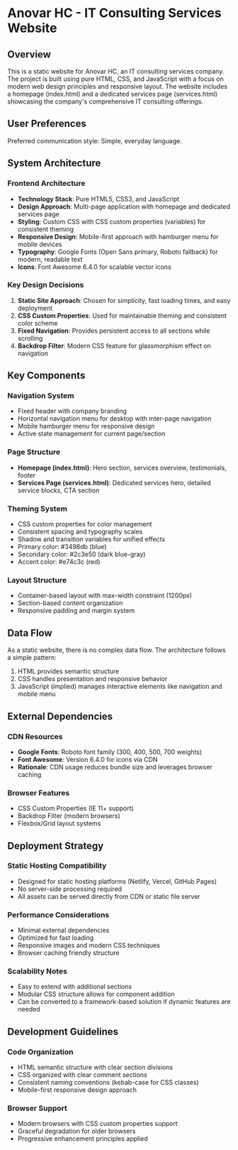 # Anovar HC - IT Consulting Services Website

## Overview

This is a static website for Anovar HC, an IT consulting services company. The project is built using pure HTML, CSS, and JavaScript with a focus on modern web design principles and responsive layout. The website includes a homepage (index.html) and a dedicated services page (services.html) showcasing the company's comprehensive IT consulting offerings.

## User Preferences

Preferred communication style: Simple, everyday language.

## System Architecture

### Frontend Architecture
- **Technology Stack**: Pure HTML5, CSS3, and JavaScript
- **Design Approach**: Multi-page application with homepage and dedicated services page
- **Styling**: Custom CSS with CSS custom properties (variables) for consistent theming
- **Responsive Design**: Mobile-first approach with hamburger menu for mobile devices
- **Typography**: Google Fonts (Open Sans primary, Roboto fallback) for modern, readable text
- **Icons**: Font Awesome 6.4.0 for scalable vector icons

### Key Design Decisions
1. **Static Site Approach**: Chosen for simplicity, fast loading times, and easy deployment
2. **CSS Custom Properties**: Used for maintainable theming and consistent color scheme
3. **Fixed Navigation**: Provides persistent access to all sections while scrolling
4. **Backdrop Filter**: Modern CSS feature for glassmorphism effect on navigation

## Key Components

### Navigation System
- Fixed header with company branding
- Horizontal navigation menu for desktop with inter-page navigation
- Mobile hamburger menu for responsive design
- Active state management for current page/section

### Page Structure
- **Homepage (index.html)**: Hero section, services overview, testimonials, footer
- **Services Page (services.html)**: Dedicated services hero, detailed service blocks, CTA section

### Theming System
- CSS custom properties for color management
- Consistent spacing and typography scales
- Shadow and transition variables for unified effects
- Primary color: #3498db (blue)
- Secondary color: #2c3e50 (dark blue-gray)
- Accent color: #e74c3c (red)

### Layout Structure
- Container-based layout with max-width constraint (1200px)
- Section-based content organization
- Responsive padding and margin system

## Data Flow

As a static website, there is no complex data flow. The architecture follows a simple pattern:
1. HTML provides semantic structure
2. CSS handles presentation and responsive behavior
3. JavaScript (implied) manages interactive elements like navigation and mobile menu

## External Dependencies

### CDN Resources
- **Google Fonts**: Roboto font family (300, 400, 500, 700 weights)
- **Font Awesome**: Version 6.4.0 for icons via CDN
- **Rationale**: CDN usage reduces bundle size and leverages browser caching

### Browser Features
- CSS Custom Properties (IE 11+ support)
- Backdrop Filter (modern browsers)
- Flexbox/Grid layout systems

## Deployment Strategy

### Static Hosting Compatibility
- Designed for static hosting platforms (Netlify, Vercel, GitHub Pages)
- No server-side processing required
- All assets can be served directly from CDN or static file server

### Performance Considerations
- Minimal external dependencies
- Optimized for fast loading
- Responsive images and modern CSS techniques
- Browser caching friendly structure

### Scalability Notes
- Easy to extend with additional sections
- Modular CSS structure allows for component addition
- Can be converted to a framework-based solution if dynamic features are needed

## Development Guidelines

### Code Organization
- HTML semantic structure with clear section divisions
- CSS organized with clear comment sections
- Consistent naming conventions (kebab-case for CSS classes)
- Mobile-first responsive design approach

### Browser Support
- Modern browsers with CSS custom properties support
- Graceful degradation for older browsers
- Progressive enhancement principles applied